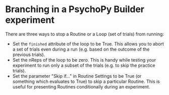 # Branching in a PsychoPy Builder experiment

There are three ways to stop a Routine or a Loop (set of trials) from running: 
- Set the `finished` attribute of the loop to be True. This allows you to abort a set of trials even during a run (e.g. based on the outcome of the previous trials).
- Set the nReps of the loop to be zero. This is handy while testing your experiment to run only a subset of the trials (e.g. to skip the practice trials).
- Set the parameter "Skip if..." in Routine Settings to be True (or something which evaluates to True) to skip a particular Routine. This is useful for presenting Routines conditionally during an experiment.